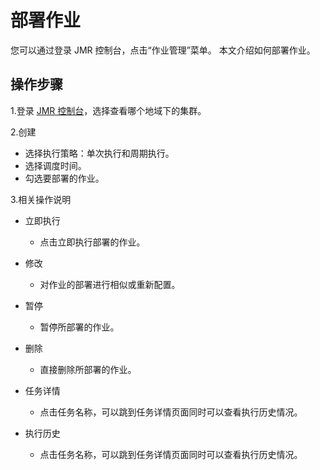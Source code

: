 # 部署作业

您可以通过登录 JMR 控制台，点击“作业管理”菜单。
本文介绍如何部署作业。

## 操作步骤
1.登录 [JMR 控制台](https://xdata.jdcloud.com/rmgr/resources/res-manage/custom-resources.html#/)，选择查看哪个地域下的集群。

2.创建
 - 选择执行策略：单次执行和周期执行。
 - 选择调度时间。
 - 勾选要部署的作业。
 
3.相关操作说明

 - 立即执行
    - 点击立即执行部署的作业。
    
 - 修改
    - 对作业的部署进行相似或重新配置。
    
 - 暂停
    - 暂停所部署的作业。
    
 - 删除
    - 直接删除所部署的作业。
    
 - 任务详情
    - 点击任务名称，可以跳到任务详情页面同时可以查看执行历史情况。
    
 - 执行历史
    - 点击任务名称，可以跳到任务详情页面同时可以查看执行历史情况。



	   


